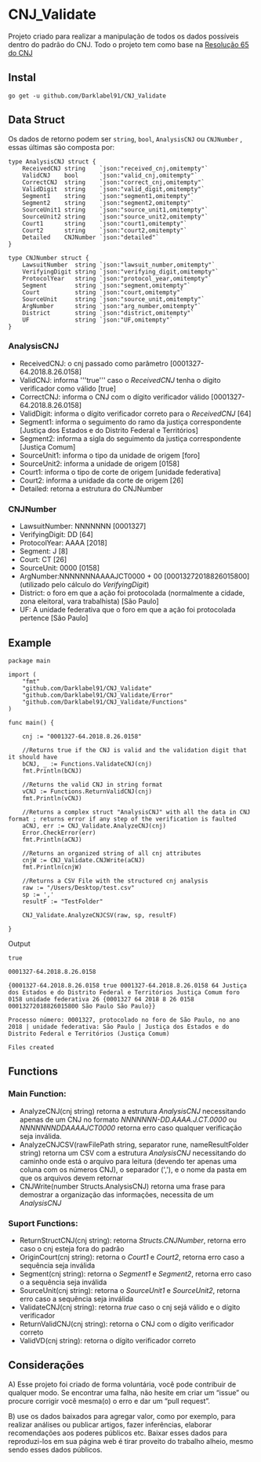 # CNJ_Validate
Projeto criado para realizar a manipulação de todos os dados possíveis dentro do padrão do CNJ. Todo o projeto tem como base na [Resolução 65 do CNJ](https://atos.cnj.jus.br/files/resolucao_comp_65_16122008_26032019140041.pdf)

## Instal
``` go get -u github.com/Darklabel91/CNJ_Validate ```

## Data Struct
Os dados de retorno podem ser ```string```, ```bool```, ```AnalysisCNJ``` ou ```CNJNumber``` , essas últimas são composta por:

``` 
type AnalysisCNJ struct {
	ReceivedCNJ string    `json:"received_cnj,omitempty"`
	ValidCNJ    bool      `json:"valid_cnj,omitempty"`
	CorrectCNJ  string    `json:"correct_cnj,omitempty"`
	ValidDigit  string    `json:"valid_digit,omitempty"`
	Segment1    string    `json:"segment1,omitempty"`
	Segment2    string    `json:"segment2,omitempty"`
	SourceUnit1 string    `json:"source_unit1,omitempty"`
	SourceUnit2 string    `json:"source_unit2,omitempty"`
	Court1      string    `json:"court1,omitempty"`
	Court2      string    `json:"court2,omitempty"`
	Detailed    CNJNumber `json:"detailed"`
}

type CNJNumber struct {
	LawsuitNumber  string `json:"lawsuit_number,omitempty"`
	VerifyingDigit string `json:"verifying_digit,omitempty"`
	ProtocolYear   string `json:"protocol_year,omitempty"`
	Segment        string `json:"segment,omitempty"`
	Court          string `json:"court,omitempty"`
	SourceUnit     string `json:"source_unit,omitempty"`
	ArgNumber      string `json:"arg_number,omitempty"`
	District       string `json:"district,omitempty"`
	UF             string `json:"UF,omitempty"`
}
```
### AnalysisCNJ
- ReceivedCNJ: o cnj passado como parâmetro [0001327-64.2018.8.26.0158]
- ValidCNJ: informa '''true''' caso o *ReceivedCNJ* tenha o dígito verificador como válido [true]
- CorrectCNJ: informa o CNJ com o dígito verificador válido [0001327-64.2018.8.26.0158]
- ValidDigit: informa o dígito verificador correto para o *ReceivedCNJ* [64]
- Segment1: informa o seguimento do ramo da justiça correspondente [Justiça dos Estados e do Distrito Federal e Territórios]
- Segment2: informa a sigla do seguimento da justiça correspondente [Justiça Comum]
- SourceUnit1: informa o tipo da unidade de origem [foro]
- SourceUnit2: informa a unidade de origem [0158]
- Court1: informa o tipo de corte de origem [unidade federativa]
- Court2: informa a unidade da corte de origem [26]
- Detailed: retorna a estrutura do CNJNumber

### CNJNumber
- LawsuitNumber: NNNNNNN [0001327]
- VerifyingDigit: DD [64]
- ProtocolYear: AAAA [2018]
- Segment: J [8]
- Court: CT [26]
- SourceUnit: 0000 [0158]
- ArgNumber:NNNNNNNAAAAJCT0000 + 00 [00013272018826015800] (utilizado pelo cálculo do *VerifyingDigit*)
- District: o foro em que a ação foi protocolada (normalmente a cidade, zona eleitoral, vara trabalhista) [São Paulo]
- UF: A unidade federativa que o foro em que a ação foi protocolada pertence [São Paulo] 


## Example

``` 
package main

import (
	"fmt"
	"github.com/Darklabel91/CNJ_Validate"
	"github.com/Darklabel91/CNJ_Validate/Error"
	"github.com/Darklabel91/CNJ_Validate/Functions"
)

func main() {

	cnj := "0001327-64.2018.8.26.0158"

	//Returns true if the CNJ is valid and the validation digit that it should have
	bCNJ, _ := Functions.ValidateCNJ(cnj)
	fmt.Println(bCNJ)

	//Returns the valid CNJ in string format
	vCNJ := Functions.ReturnValidCNJ(cnj)
	fmt.Println(vCNJ)

	//Returns a complex struct "AnalysisCNJ" with all the data in CNJ format ; returns error if any step of the verification is faulted
	aCNJ, err := CNJ_Validate.AnalyzeCNJ(cnj)
	Error.CheckError(err)
	fmt.Println(aCNJ)

	//Returns an organized string of all cnj attributes
	cnjW := CNJ_Validate.CNJWrite(aCNJ)
	fmt.Println(cnjW)

	//Returns a CSV File with the structured cnj analysis
	raw := "/Users/Desktop/test.csv"
	sp := ','
	resultF := "TestFolder"

	CNJ_Validate.AnalyzeCNJCSV(raw, sp, resultF)

}

 ```
 Output
 ``` 
true

0001327-64.2018.8.26.0158

{0001327-64.2018.8.26.0158 true 0001327-64.2018.8.26.0158 64 Justiça dos Estados e do Distrito Federal e Territórios Justiça Comum foro 0158 unidade federativa 26 {0001327 64 2018 8 26 0158 00013272018826015800 São Paulo São Paulo}}

Processo número: 0001327, protocolado no foro de São Paulo, no ano 2018 | unidade federativa: São Paulo | Justiça dos Estados e do Distrito Federal e Territórios (Justiça Comum)

Files created
 ```
 
 ## Functions

### Main Function:
- AnalyzeCNJ(cnj string) retorna a estrutura *AnalysisCNJ* necessitando apenas de um CNJ no formato *NNNNNNN-DD.AAAA.J.CT.0000* ou *NNNNNNNDDAAAAJCT0000* retorna erro caso qualquer verificação seja inválida.
- AnalyzeCNJCSV(rawFilePath string, separator rune, nameResultFolder string) retorna um CSV com a estrutura *AnalysisCNJ* necessitando do caminho onde está o arquivo para leitura (devendo ter apenas uma coluna com os números CNJ), o separador (','), e o nome da pasta em que os arquivos devem retornar
- CNJWrite(number Structs.AnalysisCNJ) retorna uma frase para demostrar a organização das informações, necessita de um *AnalysisCNJ*

### Suport Functions:
- ReturnStructCNJ(cnj string): retorna *Structs.CNJNumber*, retorna erro caso o cnj esteja fora do padrão
- OriginCourt(cnj string): retorna o *Court1* e *Court2*, retorna erro caso a sequência seja inválida
- Segment(cnj string): retorna o *Segment1* e *Segment2*, retorna erro caso o a sequência seja inválida
- SourceUnit(cnj string): retorna o *SourceUnit1* e *SourceUnit2*, retorna erro caso a sequência seja inválida
- ValidateCNJ(cnj string): retorna *true* caso o cnj sejá válido e o dígito verificador
- ReturnValidCNJ(cnj string): retorna o CNJ com o dígito verificador correto
- ValidVD(cnj string): retorna o dígito verificador correto

## Considerações
A) Esse projeto foi criado de forma voluntária, você pode contribuir de qualquer modo. Se encontrar uma falha, não hesite em criar um “issue” ou  procure corrigir você mesma(o) o erro e dar um “pull request”.

B) use os dados baixados para agregar valor, como por exemplo, para realizar análises ou publicar artigos, fazer inferências, elaborar recomendações aos poderes públicos etc. Baixar esses dados para reproduzi-los em sua página web é tirar proveito do trabalho alheio, mesmo sendo esses dados públicos.

